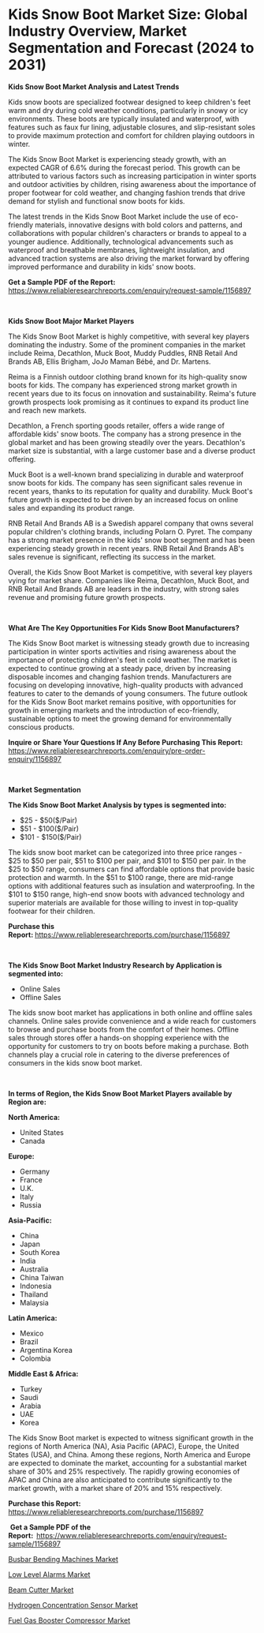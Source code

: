 <p><h1>Kids Snow Boot Market Size: Global Industry Overview, Market Segmentation and Forecast (2024 to 2031)</h1></p><p><strong>Kids Snow Boot Market Analysis and Latest Trends</strong></p>
<p><p>Kids snow boots are specialized footwear designed to keep children's feet warm and dry during cold weather conditions, particularly in snowy or icy environments. These boots are typically insulated and waterproof, with features such as faux fur lining, adjustable closures, and slip-resistant soles to provide maximum protection and comfort for children playing outdoors in winter.</p><p>The Kids Snow Boot Market is experiencing steady growth, with an expected CAGR of 6.6% during the forecast period. This growth can be attributed to various factors such as increasing participation in winter sports and outdoor activities by children, rising awareness about the importance of proper footwear for cold weather, and changing fashion trends that drive demand for stylish and functional snow boots for kids.</p><p>The latest trends in the Kids Snow Boot Market include the use of eco-friendly materials, innovative designs with bold colors and patterns, and collaborations with popular children's characters or brands to appeal to a younger audience. Additionally, technological advancements such as waterproof and breathable membranes, lightweight insulation, and advanced traction systems are also driving the market forward by offering improved performance and durability in kids' snow boots.</p></p>
<p><strong>Get a Sample PDF of the Report:&nbsp;</strong> <a href="https://www.reliableresearchreports.com/enquiry/request-sample/1156897">https://www.reliableresearchreports.com/enquiry/request-sample/1156897</a></p>
<p>&nbsp;</p>
<p><strong>Kids Snow Boot Major Market Players</strong></p>
<p><p>The Kids Snow Boot Market is highly competitive, with several key players dominating the industry. Some of the prominent companies in the market include Reima, Decathlon, Muck Boot, Muddy Puddles, RNB Retail And Brands AB, Ellis Brigham, JoJo Maman Bébé, and Dr. Martens.</p><p>Reima is a Finnish outdoor clothing brand known for its high-quality snow boots for kids. The company has experienced strong market growth in recent years due to its focus on innovation and sustainability. Reima's future growth prospects look promising as it continues to expand its product line and reach new markets.</p><p>Decathlon, a French sporting goods retailer, offers a wide range of affordable kids' snow boots. The company has a strong presence in the global market and has been growing steadily over the years. Decathlon's market size is substantial, with a large customer base and a diverse product offering.</p><p>Muck Boot is a well-known brand specializing in durable and waterproof snow boots for kids. The company has seen significant sales revenue in recent years, thanks to its reputation for quality and durability. Muck Boot's future growth is expected to be driven by an increased focus on online sales and expanding its product range.</p><p>RNB Retail And Brands AB is a Swedish apparel company that owns several popular children's clothing brands, including Polarn O. Pyret. The company has a strong market presence in the kids' snow boot segment and has been experiencing steady growth in recent years. RNB Retail And Brands AB's sales revenue is significant, reflecting its success in the market.</p><p>Overall, the Kids Snow Boot Market is competitive, with several key players vying for market share. Companies like Reima, Decathlon, Muck Boot, and RNB Retail And Brands AB are leaders in the industry, with strong sales revenue and promising future growth prospects.</p></p>
<p>&nbsp;</p>
<p><strong>What Are The Key Opportunities For Kids Snow Boot Manufacturers?</strong></p>
<p><p>The Kids Snow Boot market is witnessing steady growth due to increasing participation in winter sports activities and rising awareness about the importance of protecting children's feet in cold weather. The market is expected to continue growing at a steady pace, driven by increasing disposable incomes and changing fashion trends. Manufacturers are focusing on developing innovative, high-quality products with advanced features to cater to the demands of young consumers. The future outlook for the Kids Snow Boot market remains positive, with opportunities for growth in emerging markets and the introduction of eco-friendly, sustainable options to meet the growing demand for environmentally conscious products.</p></p>
<p><strong>Inquire or Share Your Questions If Any Before Purchasing This Report:</strong> <a href="https://www.reliableresearchreports.com/enquiry/pre-order-enquiry/1156897">https://www.reliableresearchreports.com/enquiry/pre-order-enquiry/1156897</a></p>
<p>&nbsp;</p>
<p><strong>Market Segmentation</strong></p>
<p><strong>The Kids Snow Boot Market Analysis by types is segmented into:</strong></p>
<p><ul><li>$25 - $50($/Pair)</li><li>$51 - $100($/Pair)</li><li>$101 - $150($/Pair)</li></ul></p>
<p><p>The kids snow boot market can be categorized into three price ranges - $25 to $50 per pair, $51 to $100 per pair, and $101 to $150 per pair. In the $25 to $50 range, consumers can find affordable options that provide basic protection and warmth. In the $51 to $100 range, there are mid-range options with additional features such as insulation and waterproofing. In the $101 to $150 range, high-end snow boots with advanced technology and superior materials are available for those willing to invest in top-quality footwear for their children.</p></p>
<p><strong>Purchase this Report:&nbsp;</strong><a href="https://www.reliableresearchreports.com/purchase/1156897">https://www.reliableresearchreports.com/purchase/1156897</a></p>
<p>&nbsp;</p>
<p><strong>The Kids Snow Boot Market Industry Research by Application is segmented into:</strong></p>
<p><ul><li>Online Sales</li><li>Offline Sales</li></ul></p>
<p><p>The kids snow boot market has applications in both online and offline sales channels. Online sales provide convenience and a wide reach for customers to browse and purchase boots from the comfort of their homes. Offline sales through stores offer a hands-on shopping experience with the opportunity for customers to try on boots before making a purchase. Both channels play a crucial role in catering to the diverse preferences of consumers in the kids snow boot market.</p></p>
<p>&nbsp;</p>
<p><strong>In terms of Region, the Kids Snow Boot Market Players available by Region are:</strong></p>
<p>
    <p> <strong> North America: </strong>
        <ul>
            <li>United States</li>
            <li>Canada</li>
        </ul>
        </p> 
    <p> <strong> Europe: </strong>
        <ul>
            <li>Germany</li>
            <li>France</li>
            <li>U.K.</li>
            <li>Italy</li>
            <li>Russia</li>
        </ul>
        </p> 
    <p> <strong> Asia-Pacific: </strong>
        <ul>
            <li>China</li>
            <li>Japan</li>
            <li>South Korea</li>
            <li>India</li>
            <li>Australia</li>
            <li>China Taiwan</li>
            <li>Indonesia</li>
            <li>Thailand</li>
            <li>Malaysia</li>
        </ul>
        </p> 
    <p> <strong> Latin America: </strong>
        <ul>
            <li>Mexico</li>
            <li>Brazil</li>
            <li>Argentina Korea</li>
            <li>Colombia</li>
        </ul>
        </p> 
    <p> <strong> Middle East & Africa: </strong>
        <ul>
            <li>Turkey</li>
            <li>Saudi</li>
            <li>Arabia</li>
            <li>UAE</li>
            <li>Korea</li>
        </ul>
    </p>
    </p>
<p><p>The Kids Snow Boot market is expected to witness significant growth in the regions of North America (NA), Asia Pacific (APAC), Europe, the United States (USA), and China. Among these regions, North America and Europe are expected to dominate the market, accounting for a substantial market share of 30% and 25% respectively. The rapidly growing economies of APAC and China are also anticipated to contribute significantly to the market growth, with a market share of 20% and 15% respectively.</p></p>
<p><strong>Purchase this Report: </strong><a href="https://www.reliableresearchreports.com/purchase/1156897">https://www.reliableresearchreports.com/purchase/1156897</a></p>
<p>&nbsp;<strong>Get a Sample PDF of the Report:&nbsp;&nbsp;</strong><a href="https://www.reliableresearchreports.com/enquiry/request-sample/1156897">https://www.reliableresearchreports.com/enquiry/request-sample/1156897</a></p>
<p><strong></strong></p>
<p><p><a href="https://medium.com/p/865c42b43cb5/edit">Busbar Bending Machines Market</a></p><p><a href="https://medium.com/p/4b0d071b1b15/edit">Low Level Alarms Market</a></p><p><a href="https://medium.com/p/4829e5c0d4bd/edit">Beam Cutter Market</a></p><p><a href="https://medium.com/p/11343b6e2e18/edit">Hydrogen Concentration Sensor Market</a></p><p><a href="https://medium.com/p/52565a09897b/edit">Fuel Gas Booster Compressor Market</a></p></p>